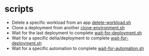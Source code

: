 # scripts

- Delete a specific workload from an app [delete-workload.sh](delete-workload)
- Clone a deployment from another [clone-environment.sh](clone-environment.sh)
- Wait for the last deployment to complete [wait-for-deployment.sh](wait-for-deployment.sh)
- Wait for a specific delta/deployment to complete [wait-for-deployment.sh](wait-for-delta.sh)
- Wait for a specific automation to complete [wait-for-automation.sh](wait-for-automation.sh)
